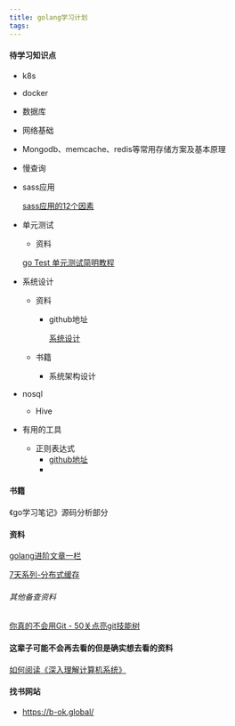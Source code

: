 ```yaml
---
title: golang学习计划
tags:
---
```


#### 待学习知识点

- k8s

- docker

- 数据库

- 网络基础

- Mongodb、memcache、redis等常用存储方案及基本原理

- 慢查询

- sass应用

  [sass应用的12个因素](https://12factor.net/zh_cn/)

- 单元测试

  - 资料

  [go Test 单元测试简明教程](https://geektutu.com/post/quick-go-test.html)

- 系统设计

  - 资料

    - github地址

      [系统设计](https://github.com/xitu/system-design-primer/blob/translation/README-zh-Hans.md)

  - 书籍

    - 系统架构设计

- nosql

  - Hive

- 有用的工具

  - 正则表达式
    - [github地址](https://github.com/ziishaned/learn-regex/blob/master/translations/README-cn.md#1-%E5%9F%BA%E6%9C%AC%E5%8C%B9%E9%85%8D)
    - 

#### 书籍

《go学习笔记》源码分析部分

#### 资料

[golang进阶文章一栏](https://zhuanlan.zhihu.com/p/267562194)

[7天系列-分布式缓存](https://geektutu.com/post/geecache-day1.html)

###### 其他备查资料

[你真的不会用Git - 50关点亮git技能树](https://www.jianshu.com/p/c53e9e37634c)



#### 这辈子可能不会再去看的但是确实想去看的资料

[如何阅读《深入理解计算机系统》](https://www.zhihu.com/question/20402534/answer/124344760)



#### 找书网站

- https://b-ok.global/

